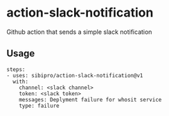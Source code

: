 # action-slack-notification

Github action that sends a simple slack notification

## Usage

```
steps:
- uses: sibipro/action-slack-notification@v1
  with:
    channel: <slack channel>
    token: <slack token>
    messages: Deplyment failure for whosit service
    type: failure
```
